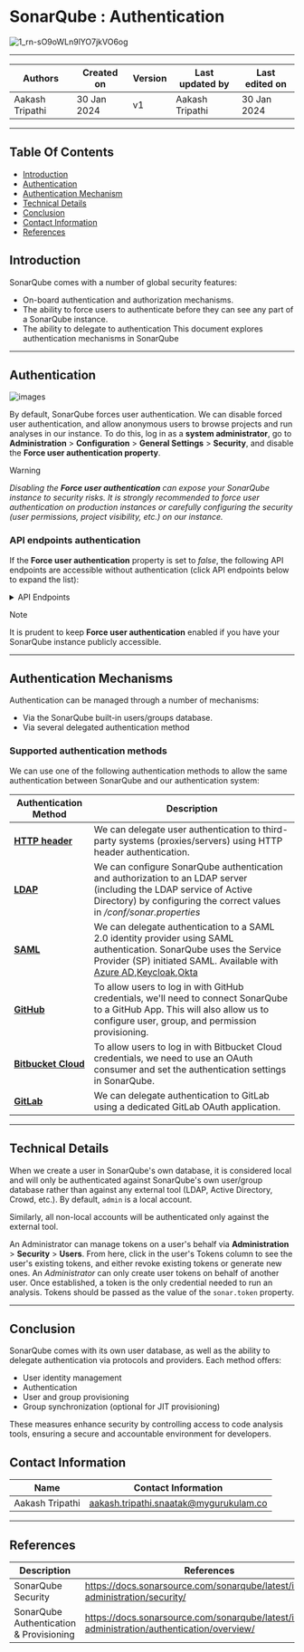 # SonarQube : Authentication 
![1_rn-sO9oWLn9lYO7jkVO6og](https://github.com/avengers-p7/Documentation/assets/156056344/615afa35-d70d-4f39-8592-32926af24127)

***
|   Authors        |  Created on   |  Version   | Last updated by | Last edited on |
| -----------------| --------------| -----------|---------------- | -------------- |
| Aakash Tripathi | 30 Jan 2024   |     v1     | Aakash Tripathi | 30 Jan 2024    |
***
## Table Of Contents 
+ [Introduction](https://github.com/avengers-p7/Documentation/blob/main/Application_CI/Design/07-%20Sonarqube/Authentication%20&%20Authorization.md#introduction)
+ [Authentication](https://github.com/avengers-p7/Documentation/blob/main/Application_CI/Design/07-%20Sonarqube/Authentication.md#authentication)
+ [Authentication Mechanism](https://github.com/avengers-p7/Documentation/blob/main/Application_CI/Design/07-%20Sonarqube/Authentication.md#authentication-mechanisms)
+ [Technical Details](https://github.com/avengers-p7/Documentation/blob/main/Application_CI/Design/07-%20Sonarqube/Authentication.md#technical-details)
+ [Conclusion](https://github.com/avengers-p7/Documentation/blob/main/Application_CI/Design/07-%20Sonarqube/Authentication.md#conclusion)
+ [Contact Information](https://github.com/avengers-p7/Documentation/blob/main/Application_CI/Design/07-%20Sonarqube/Authentication.md#contact-information)
+ [References](https://github.com/avengers-p7/Documentation/blob/main/Application_CI/Design/07-%20Sonarqube/Authentication.md#references)

## Introduction
SonarQube comes with a number of global security features:
+ On-board authentication and authorization mechanisms.
+ The ability to force users to authenticate before they can see any part of a SonarQube instance.
+ The ability to delegate to authentication
This document explores authentication mechanisms in SonarQube
***

## Authentication 
![images](https://github.com/avengers-p7/Documentation/assets/156056344/cae35163-f68a-4fb6-9be3-eaacb432e004)

By default, SonarQube forces user authentication. We can  disable forced user authentication, and allow anonymous users to browse projects and run analyses in our instance. To do this, log in as a **system administrator**, go to **Administration** > **Configuration** > **General Settings** > **Security**, and disable the **Force user authentication property**.

> [!WARNING]
> *Disabling the **Force user authentication** can expose your SonarQube instance to security risks. It is strongly recommended to force user authentication on production instances or carefully configuring the security (user permissions, project visibility, etc.) on our instance.*

### API endpoints authentication
If the **Force user authentication** property is set to *false*, the following API endpoints are accessible without authentication (click API endpoints below to expand the list):

<details close>
  <summary>API Endpoints</summary>
<br>api/components/search</br>
<br>api/issues/tags</br>
<br>api/languages/list</br>
<br>api/metrics/domains</br>
<br>api/metrics/search</br>
<br>api/metrics/types</br>
<br>api/plugins/installed</br>
<br>api/project_tags/search</br>
<br>api/qualitygates/list</br>
<br>api/qualitygates/search</br>
<br>api/qualitygates/show</br>
<br>api/qualityprofiles/backup</br>
<br>api/qualityprofiles/changelog</br>
<br>api/qualityprofiles/export</br>
<br>api/qualityprofiles/exporters</br>
<br>api/qualityprofiles/importers</br>
<br>api/qualityprofiles/inheritance</br>
<br>api/qualityprofiles/projects</br>
<br>api/qualityprofiles/search</br>
<br>api/rules/repositories</br>
<br>api/rules/search</br>
<br>api/rules/show</br>
<br>api/rules/tags</br>
<br>api/server/version</br>
<br>api/settings/login_message</br>
<br>api/sources/scm (for public repositories)</br>
<br>api/sources/show (for public repositories)</br>
<br>api/system/dbmigrationstatus</br>
<br>api/system/migrate_db</br>
<br>api/system/ping</br>
<br>api/system/status</br>
<br>api/system/upgrades</br>
<br>api/users/search</br>
<br>api/webservices/list</br>
<br>api/webservices/response_example</br>
</details>

> [!NOTE]
> It is prudent to keep **Force user authentication** enabled if you have your SonarQube instance publicly accessible.

***

## Authentication Mechanisms
Authentication can be managed through a number of mechanisms:
+ Via the SonarQube built-in users/groups database.
+ Via several delegated authentication method

### Supported authentication methods
We can use one of the following authentication methods to allow the same authentication between SonarQube and our authentication system:

| **Authentication Method** | **Description** |
| ------------------------- | --------------- |
|[ **HTTP header** ](https://docs.sonarsource.com/sonarqube/latest/instance-administration/authentication/http-header/)| We can delegate user authentication to third-party systems (proxies/servers) using HTTP header authentication. |
| [ **LDAP** ](https://docs.sonarsource.com/sonarqube/latest/instance-administration/authentication/ldap/) | We can configure SonarQube authentication and authorization to an LDAP server (including the LDAP service of Active Directory) by configuring the correct values in *<sonarqubeHome>/conf/sonar.properties* |
| [ **SAML** ](https://docs.sonarsource.com/sonarqube/latest/instance-administration/authentication/saml/overview/) | We can delegate authentication to a SAML 2.0 identity provider using SAML authentication. SonarQube uses the Service Provider (SP) initiated SAML. Available with [Azure AD](https://docs.sonarsource.com/sonarqube/latest/instance-administration/authentication/saml/how-to-set-up-azure-ad/),[Keycloak](https://docs.sonarsource.com/sonarqube/latest/instance-administration/authentication/saml/how-to-set-up-keycloak/),[Okta](https://docs.sonarsource.com/sonarqube/latest/instance-administration/authentication/saml/how-to-set-up-okta/) |
| [ **GitHub** ](https://docs.sonarsource.com/sonarqube/latest/instance-administration/authentication/github/) | To allow users to log in with GitHub credentials, we'll need to connect SonarQube to a GitHub App. This will also allow us to configure user, group, and permission provisioning. |
| [ **Bitbucket Cloud** ](https://docs.sonarsource.com/sonarqube/latest/instance-administration/authentication/bitbucket-cloud/) | To allow users to log in with Bitbucket Cloud credentials, we need to use an OAuth consumer and set the authentication settings in SonarQube. |
| [ **GitLab** ](https://docs.sonarsource.com/sonarqube/latest/instance-administration/authentication/gitlab/)| We can delegate authentication to GitLab using a dedicated GitLab OAuth application. |
***
## Technical Details 
When we create a user in SonarQube's own database, it is considered local and will only be authenticated against SonarQube's own user/group database rather than against any external tool (LDAP, Active Directory, Crowd, etc.). By default, `admin` is a local account.

Similarly, all non-local accounts will be authenticated only against the external tool.

An Administrator can manage tokens on a user's behalf via **Administration** > **Security** > **Users**. From here, click in the user's Tokens column to see the user's existing tokens, and either revoke existing tokens or generate new ones. An *Administrator* can only create user tokens on behalf of another user. Once established, a token is the only credential needed to run an analysis. Tokens should be passed as the value of the `sonar.token` property.
***

## Conclusion
SonarQube comes with its own user database, as well as the ability to delegate authentication via protocols and providers. Each method offers:
+ User identity management
+ Authentication
+ User and group provisioning 
+ Group synchronization (optional for JIT provisioning)

These measures enhance security by controlling access to code analysis tools, ensuring a secure and accountable environment for developers.

## Contact Information

| Name                 | Contact Information                                                                                     
|---------------------------------|------------------------------------------------------------|
| Aakash Tripathi                 |  aakash.tripathi.snaatak@mygurukulam.co
***
## References

|     Description                  | References  
| ---------------------------------| ------------------------------------------------------------------- |
| SonarQube Security | https://docs.sonarsource.com/sonarqube/latest/instance-administration/security/ |
| SonarQube Authentication & Provisioning  | https://docs.sonarsource.com/sonarqube/latest/instance-administration/authentication/overview/ | 

